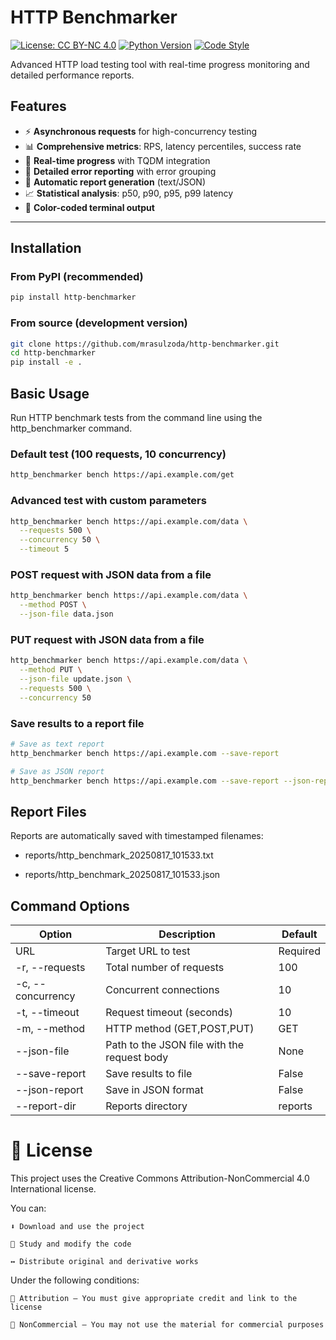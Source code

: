# HTTP Benchmarker

[![License: CC BY-NC 4.0](https://img.shields.io/badge/License-CC_BY--NC_4.0-lightgrey.svg)](https://creativecommons.org/licenses/by-nc/4.0/)
[![Python Version](https://img.shields.io/badge/python-3.10%2B-blue)](https://www.python.org/downloads/)
[![Code Style](https://img.shields.io/badge/code%20style-black-000000.svg)](https://github.com/psf/black)

Advanced HTTP load testing tool with real-time progress monitoring and detailed performance reports.

## Features

- ⚡ **Asynchronous requests** for high-concurrency testing  
- 📊 **Comprehensive metrics**: RPS, latency percentiles, success rate  
- 🚀 **Real-time progress** with TQDM integration  
- 📝 **Detailed error reporting** with error grouping  
- 💾 **Automatic report generation** (text/JSON)  
- 📈 **Statistical analysis**: p50, p90, p95, p99 latency  
- 🎨 **Color-coded terminal output**

---

## Installation

### From PyPI (recommended)

```bash
pip install http-benchmarker
```

### From source (development version)

```bash
git clone https://github.com/mrasulzoda/http-benchmarker.git
cd http-benchmarker
pip install -e .
```

## Basic Usage

Run HTTP benchmark tests from the command line using the http_benchmarker command.

### Default test (100 requests, 10 concurrency)

```bash
http_benchmarker bench https://api.example.com/get
```

### Advanced test with custom parameters

```bash
http_benchmarker bench https://api.example.com/data \
  --requests 500 \
  --concurrency 50 \
  --timeout 5
```

### POST request with JSON data from a file

```bash
http_benchmarker bench https://api.example.com/data \
  --method POST \
  --json-file data.json
```

### PUT request with JSON data from a file

```bash
http_benchmarker bench https://api.example.com/data \
  --method PUT \
  --json-file update.json \
  --requests 500 \
  --concurrency 50
```

### Save results to a report file

```bash
# Save as text report
http_benchmarker bench https://api.example.com --save-report

# Save as JSON report
http_benchmarker bench https://api.example.com --save-report --json-report
```

## Report Files

Reports are automatically saved with timestamped filenames:

- reports/http_benchmark_20250817_101533.txt

- reports/http_benchmark_20250817_101533.json

## Command Options

| Option             | Description                                    | Default     |
 |--------------------|-----------------------------------------------|-------------|
 | URL                | Target URL to test                            | Required    |
 | -r, --requests     | Total number of requests                      | 100         |
 | -c, --concurrency  | Concurrent connections                        | 10          |
 | -t, --timeout      | Request timeout (seconds)                     | 10          |
 | -m, --method       | HTTP method (GET,POST,PUT)                    | GET         |
 | --json-file        | Path to the JSON file with the request body   | None        |
 | --save-report      | Save results to file                          | False       |
 | --json-report      | Save in JSON format                           | False       |
 | --report-dir       | Reports directory                             | reports     |

 # 📜 License

This project uses the Creative Commons Attribution-NonCommercial 4.0 International license.

You can:

    ⬇️ Download and use the project

    📝 Study and modify the code

    ↔️ Distribute original and derivative works

Under the following conditions:

    👤 Attribution — You must give appropriate credit and link to the license

    🚫 NonCommercial — You may not use the material for commercial purposes



